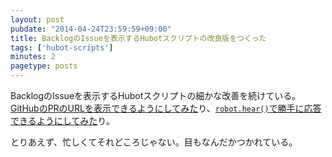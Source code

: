 ```yaml
---
layout: post
pubdate: "2014-04-24T23:59:59+09:00"
title: BacklogのIssueを表示するHubotスクリプトの改良版をつくった
tags: ['hubot-scripts']
minutes: 2
pagetype: posts
---
```

BacklogのIssueを表示するHubotスクリプトの細かな改善を続けている。[GitHubのPRのURLを表示できるようにしてみた](https://github.com/faithcreates/hubot-scripts/pull/32)り、[`robot.hear()`で勝手に応答できるようにしてみた](https://github.com/faithcreates/hubot-scripts/pull/31)り。

とりあえず、忙しくてそれどころじゃない。目もなんだかつかれている。

